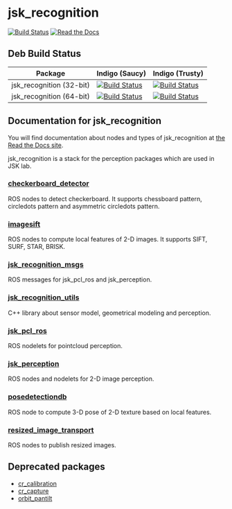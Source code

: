 jsk\_recognition
===============

[![Build Status](https://travis-ci.org/jsk-ros-pkg/jsk_recognition.svg)](https://travis-ci.org/jsk-ros-pkg/jsk_recognition)
[![Read the Docs](https://readthedocs.org/projects/jsk-docs/badge/?version=latest)](http://jsk-docs.readthedocs.org/en/latest/jsk_recognition/doc/index.html)

Deb Build Status
------------

Package | Indigo (Saucy) | Indigo (Trusty) |
------- | -------------- | --------------- |
jsk_recognition (32-bit) | [![Build Status](http://jenkins.ros.org/buildStatus/icon?job=ros-indigo-jsk-recognition_binarydeb_saucy_i386)](http://jenkins.ros.org/job/ros-indigo-jsk-recognition_binarydeb_saucy_i386/) | [![Build Status](http://jenkins.ros.org/buildStatus/icon?job=ros-indigo-jsk-recognition_binarydeb_trusty_i386)](http://jenkins.ros.org/job/ros-indigo-jsk-recognition_binarydeb_trusty_i386/)
jsk_recognition (64-bit) | [![Build Status](http://jenkins.ros.org/buildStatus/icon?job=ros-indigo-jsk-recognition_binarydeb_saucy_amd64)](http://jenkins.ros.org/job/ros-indigo-jsk-recognition_binarydeb_saucy_amd64/) | [![Build Status](http://jenkins.ros.org/buildStatus/icon?job=ros-indigo-jsk-recognition_binarydeb_trusty_amd64)](http://jenkins.ros.org/job/ros-indigo-jsk-recognition_binarydeb_trusty_amd64/)


Documentation for jsk\_recognition
----------------------------------
You will find documentation about nodes and types of jsk\_recognition at [the Read the Docs site](https://jsk-recognition.readthedocs.org).


jsk_recognition is a stack for the perception packages which are used in JSK lab.

### [checkerboard\_detector](https://github.com/jsk-ros-pkg/jsk_recognition/tree/master/checkerboard_detector)
ROS nodes to detect checkerboard. It supports chessboard pattern, circledots pattern and asymmetric
circledots pattern.

### [imagesift](https://github.com/jsk-ros-pkg/jsk_recognition/tree/master/imagesift)
ROS nodes to compute local features of 2-D images. It supports SIFT, SURF, STAR, BRISK.

### [jsk\_recognition\_msgs](https://github.com/jsk-ros-pkg/jsk_recognition/tree/master/jsk_recognition_msgs)
ROS messages for jsk\_pcl\_ros and jsk\_perception.

### [jsk\_recognition\_utils](https://github.com/jsk-ros-pkg/jsk_recognition/tree/master/jsk_recognition_utils)
C++ library about sensor model, geometrical modeling and perception.


### [jsk\_pcl\_ros](https://github.com/jsk-ros-pkg/jsk_recognition/tree/master/jsk_pcl_ros)
ROS nodelets for pointcloud perception.

### [jsk\_perception](https://github.com/jsk-ros-pkg/jsk_recognition/tree/master/jsk_perception)
ROS nodes and nodelets for 2-D image perception.

### [posedetectiondb](https://github.com/jsk-ros-pkg/jsk_recognition/tree/master/posedetectiondb)
ROS node to compute 3-D pose of 2-D texture based on local features.

### [resized\_image\_transport](https://github.com/jsk-ros-pkg/jsk_recognition/tree/master/resized_image_transport)
ROS nodes to publish resized images.

Deprecated packages
-------------------
* [cr\_calibration](https://github.com/jsk-ros-pkg/jsk_recognition/tree/master/cr_calibration)
* [cr\_capture](https://github.com/jsk-ros-pkg/jsk_recognition/tree/master/cr_capture)
* [orbit\_pantilt](https://github.com/jsk-ros-pkg/jsk_recognition/tree/master/orbit_pantilt)
